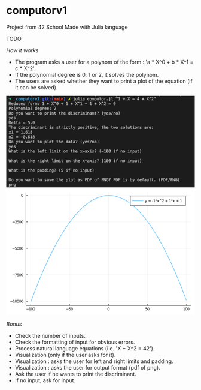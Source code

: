 # computorv1
Project from 42 School
Made with Julia language

TODO

*How it works*
- The program asks a user for a polynom of the form : 'a * X^0 + b * X^1 = c * X^2'.
- If the polynomial degree is 0, 1 or 2, it solves the polynom.
- The users are asked whether they want to print a plot of the equation (if it can be solved).

![images/Capture%20d’écran%202020-11-02%20à%2015.07.32.png](images/Capture%20d’écran%202020-11-02%20à%2015.07.32.png)
![images/plot15:03:50.png](images/plot15:03:50.png)

*Bonus*
- Check the number of inputs.
- Check the formatting of input for obvious errors.
- Process natural language equations (i.e. 'X + X^2 = 42').
- Visualization (only if the user asks for it).
- Visualization : asks the user for left and right limits and padding.
- Visualization : asks the user for output format (pdf of png).
- Ask the user if he wants to print the discriminant.
- If no input, ask for input.
